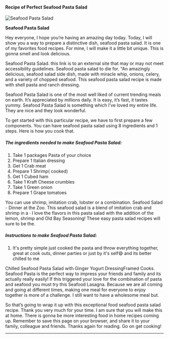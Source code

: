             

#### Recipe of Perfect Seafood Pasta Salad

![Seafood Pasta Salad](https://img-global.cpcdn.com/recipes/6289312671858688/751x532cq70/seafood-pasta-salad-recipe-main-photo.jpg)

**Seafood Pasta Salad**

Hey everyone, I hope you’re having an amazing day today. Today, I will show you a way to prepare a distinctive dish, seafood pasta salad. It is one of my favorites food recipes. For mine, I will make it a little bit unique. This is gonna smell and look delicious.

Seafood Pasta Salad. this link is to an external site that may or may not meet accessibility guidelines. Seafood pasta salad to die for. "An amazingly delicious, seafood salad side dish, made with miracle whip, onions, celery, and a variety of chopped seafood. This seafood pasta salad recipe is made with shell pasta and ranch dressing.

Seafood Pasta Salad is one of the most well liked of current trending meals on earth. It’s appreciated by millions daily. It is easy, it’s fast, it tastes yummy. Seafood Pasta Salad is something which I’ve loved my entire life. They are nice and they look wonderful.

To get started with this particular recipe, we have to first prepare a few components. You can have seafood pasta salad using 8 ingredients and 1 steps. Here is how you cook that.

##### The ingredients needed to make Seafood Pasta Salad:

1.  Take 1 packages Pasta of your choice
2.  Prepare 1 Italian dressing
3.  Get 1 Crab meat
4.  Prepare 1 Shrimp( cooked)
5.  Get 1 Cubed ham
6.  Take 1 Kraft Cheese crumbles
7.  Take 1 Green onion
8.  Prepare 1 Grape tomatoes

You can use shrimp, imitation crab, lobster or a combination. Seafood Salad - Dinner at the Zoo. This seafood salad is a blend of imitation crab and shrimp in a · I love the flavors in this pasta salad with the addition of the lemon, shrimp and Old Bay Seasoning! These easy pasta salad recipes will sure to be the.

##### Instructions to make Seafood Pasta Salad:

1.  It's pretty simple just cooked the pasta and throw everything together, great at cook outs, dinner parties or just by it's self😄 and its better chilled to me

Chilled Seafood Pasta Salad with Ginger Yogurt DressingFramed Cooks. Seafood Pasta is the perfect way to impress your friends and family and its actually really easily! If this triggered your love for the combination of pasta and seafood you must try this Seafood Lasagna. Because we are all coming and going at different times, making one meal for everyone to enjoy together is more of a challenge. I still want to have a wholesome meal but.

So that’s going to wrap it up with this exceptional food seafood pasta salad recipe. Thank you very much for your time. I am sure that you will make this at home. There is gonna be more interesting food in home recipes coming up. Remember to save this page on your browser, and share it to your family, colleague and friends. Thanks again for reading. Go on get cooking!

* * *